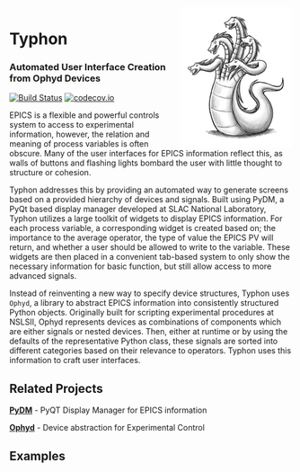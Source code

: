 <img src="docs/source/_static/hydra.jpg" width="200" height="250" align="right"/>
  <h1>Typhon</h1>
  <h3>Automated User Interface Creation from Ophyd Devices</h3>
</p>

[![Build Status](https://travis-ci.org/pcdshub/typhon.svg?branch=master)](https://travis-ci.org/pcdshub/typhon)
[![codecov.io](https://codecov.io/github/pcdshub/typhon/coverage.svg?branch=master)](https://codecov.io/github/pcdshub/typhon?branch=master)

EPICS is a flexible and powerful controls system to access to experimental
information, however, the relation and meaning of process variables is often
obscure. Many of the user interfaces for EPICS information reflect this, as
walls of buttons and flashing lights bombard the user with little thought to
structure or cohesion. 

Typhon addresses this by providing an automated way to generate screens based
on a provided hierarchy of devices and signals. Built using PyDM, a PyQt based
display manager developed at SLAC National Laboratory, Typhon utilizes a large
toolkit of widgets to display EPICS information. For each process variable, a
corresponding widget is created based on; the importance to the average
operator, the type of value the EPICS PV will return, and whether a user should
be allowed to write to the variable. These widgets are then placed in a
convenient tab-based system to only show the necessary information for basic
function, but still allow access to more advanced signals.

Instead of reinventing a new way to specify device structures, Typhon uses
`Ophyd`, a library to abstract EPICS information into consistently structured
Python objects. Originally built for scripting experimental procedures at
NSLSII, Ophyd represents devices as combinations of components which are
either signals or nested devices. Then, either at runtime or by using the
defaults of the representative Python class, these signals are sorted into
different categories based on their relevance to operators. Typhon uses this
information to craft user interfaces.

## Related Projects
[**PyDM**](https://github.com/slaclab/pydm) - PyQT Display Manager for EPICS information

[**Ophyd**](https://github.com/NSLS-II/ophyd) - Device abstraction for Experimental Control

## Examples
